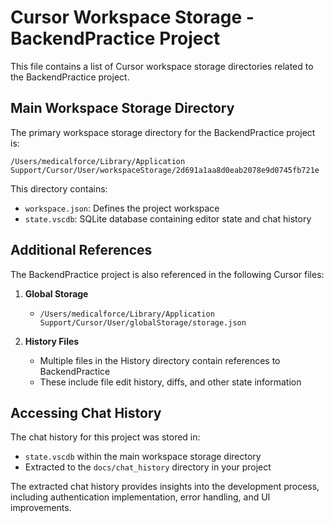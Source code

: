 # Cursor Workspace Storage - BackendPractice Project

This file contains a list of Cursor workspace storage directories related to the BackendPractice project.

## Main Workspace Storage Directory

The primary workspace storage directory for the BackendPractice project is:

```
/Users/medicalforce/Library/Application Support/Cursor/User/workspaceStorage/2d691a1aa8d0eab2078e9d0745fb721e
```

This directory contains:

- `workspace.json`: Defines the project workspace
- `state.vscdb`: SQLite database containing editor state and chat history

## Additional References

The BackendPractice project is also referenced in the following Cursor files:

1. **Global Storage**

   - `/Users/medicalforce/Library/Application Support/Cursor/User/globalStorage/storage.json`

2. **History Files**
   - Multiple files in the History directory contain references to BackendPractice
   - These include file edit history, diffs, and other state information

## Accessing Chat History

The chat history for this project was stored in:

- `state.vscdb` within the main workspace storage directory
- Extracted to the `docs/chat_history` directory in your project

The extracted chat history provides insights into the development process, including authentication implementation, error handling, and UI improvements.
